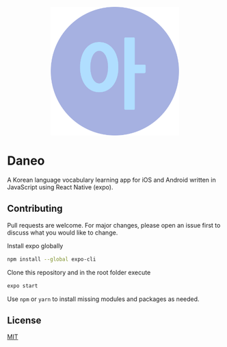 <p  align="center">
<img src="circle-icon.png" width="300" height="300">
</p>

# Daneo

A Korean language vocabulary learning app for iOS and Android written in JavaScript using React Native (expo).

## Contributing
Pull requests are welcome. For major changes, please open an issue first to discuss what you would like to change.

Install expo globally
```bash
npm install --global expo-cli
```

Clone this repository and in the root folder execute
```bash
expo start
```

Use `npm` or `yarn` to install missing modules and packages as needed.

## License
[MIT](https://choosealicense.com/licenses/mit/)
